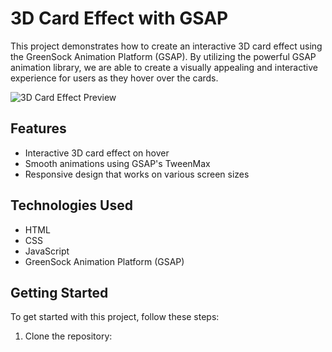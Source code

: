 # 3D Card Effect with GSAP

This project demonstrates how to create an interactive 3D card effect using the GreenSock Animation Platform (GSAP). By utilizing the powerful GSAP animation library, we are able to create a visually appealing and interactive experience for users as they hover over the cards.

![3D Card Effect Preview](./preview.gif)

## Features

- Interactive 3D card effect on hover
- Smooth animations using GSAP's TweenMax
- Responsive design that works on various screen sizes

## Technologies Used

- HTML
- CSS
- JavaScript
- GreenSock Animation Platform (GSAP)

## Getting Started

To get started with this project, follow these steps:

1. Clone the repository:

